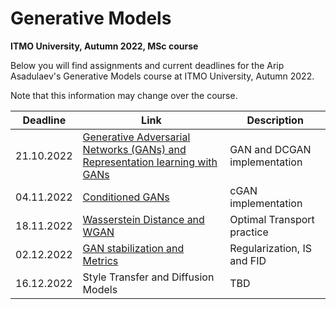# Generative Models
**ITMO University, Autumn 2022, MSc course**

Below you will find assignments and current deadlines for the Arip Asadulaev's Generative Models course at ITMO University, Autumn 2022. 

Note that this information may change over the course.

Deadline | Link                                                                                                                                                                           | Description|
---------|--------------------------------------------------------------------------------------------------------------------------------------------------------------------------------|-----------|
21.10.2022 | [Generative Adversarial Networks (GANs) and Representation learning with GANs](https://github.com/kotekjedi/GANs-ITMO-2022-Masters/blob/main/Assignment%201/1_gan_dcgan.ipynb) | GAN and DCGAN implementation
04.11.2022 | [Conditioned GANs](https://github.com/kotekjedi/GANs-ITMO-2022-Masters/blob/main/Assignment%202/2_cgan.ipynb)                                                                  | cGAN implementation
18.11.2022 | [Wasserstein Distance and WGAN](https://github.com/kotekjedi/GANs-ITMO-2022-Masters/blob/main/Assignment%203/3_ot_wgan.ipynb)                                                  | Optimal Transport practice
02.12.2022 | [GAN stabilization and Metrics](https://github.com/kotekjedi/GANs-ITMO-2022-Masters/blob/main/Assignment%204/4_tricks_metrics.ipynb)                                                  | Regularization, IS and FID
16.12.2022 | Style Transfer and Diffusion Models                                                                                                                                            | TBD
